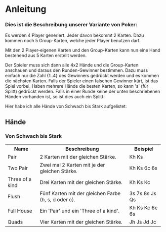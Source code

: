 <h1>Anleitung</h1>
<h3>Dies ist die Beschreibung unserer Variante von Poker:</h3>

Es werden 4 Player generiert. Jeder davon bekommt 2 Karten. Dazu kommen noch 5 Group-Karten, welche jeder Player
benutzen darf.

Mit den 2 Player-eigenen Karten und den Group-Karten kann nun eine Hand bestehend aus 5 Karten erstellt werden.

Der Spieler muss sich dann alle 4x2 Hände und die Group-Karten anschauen und daraus den Runden-Gewinner bestimmen. Dazu
muss einfach nur die Zahl {1..4} des Gewinners gedrückt werden und es kommen die nächsten Karten. Falls der Spieler einen
falschen Gewinner kürt, ist das Spiel vorbei. Haben mehrere Hände die besten Karten, so kann 's' (für Splitt) gedrückt
werden. Falls in einer Runde keine der unten beschriebenen Händen vorhanden ist, so ist dies auch ein Splitt.

Hier habe ich alle Hände von Schwach bis Stark aufgelistet:

<h2>Hände</h2>
<h3>Von Schwach bis Stark</h3>
<table>
  <tr>
    <th>Name</th>
    <th>Beschreibung</th>
    <th>Beispiel</th>
  </tr>
  <tr>
    <td>Pair</td>
    <td>2 Karten mit der gleichen Stärke.</td>
    <td>Kh Ks</td>
  </tr>
  <tr>
    <td>Two Pair</td>
    <td>Zwei mal 2 Karten mit je der gleichen Stärke.</td>
    <td>Kh Ks 6c 6s</td>
  </tr>
  <tr>
    <td>Three of a kind</td>
    <td>Drei Karten mit der gleichen Stärke.</td>
    <td>Kh Ks Kc</td>
  </tr>
  <tr>
    <td>Flush</td>
    <td>Fünf Karten mit der gleichen Farbe (h, s, d oder c).</td>
    <td>3s 7s 8s Js Qs</td>
  </tr>
  <tr>
    <td>Full House</td>
    <td>Ein 'Pair' und ein 'Three of a kind'.</td>
    <td>Kh Ks Kc 6c 6s</td>
  </tr>
  <tr>
    <td>Quads</td>
    <td>Vier Karten mit der gleichen Stärke.</td>
    <td>Jh Js Jd Jc</td>
  </tr>
</table>
